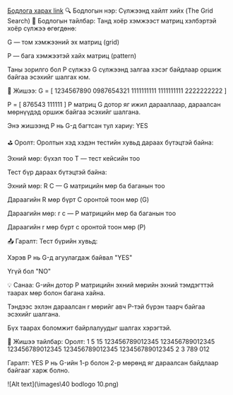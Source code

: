<a href="https://www.hackerrank.com/challenges/the-grid-search/problem?isFullScreen=true">Бодлога харах link</a>
🔍 Бодлогын нэр: Сүлжээнд хайлт хийх (The Grid Search)
📘 Бодлогын тайлбар:
Танд хоёр хэмжээст матриц хэлбэртэй хоёр сүлжээ өгөгдөнө:

G — том хэмжээний эх матриц (grid)

P — бага хэмжээтэй хайх матриц (pattern)

Таны зорилго бол P сүлжээ G сүлжээнд залгаа хэсэг байдлаар оршиж байгаа эсэхийг шалгах юм.

🧾 Жишээ:
G = [
  1234567890
  0987654321
  1111111111
  1111111111
  2222222222
]

P = [
  876543
  111111
]
P матриц G дотор яг ижил дарааллаар, дараалсан мөрнүүдэд оршиж байгаа эсэхийг шалгана.

Энэ жишээнд P нь G-д багтсан тул хариу: YES

⛳ Оролт:
Оролтын хэд хэдэн тестийн хувьд дараах бүтэцтэй байна:

Эхний мөр: бүхэл тоо T — тест кейсийн тоо

Тест бүр дараах бүтэцтэй байна:

Эхний мөр: R C — G матрицийн мөр ба баганын тоо

Дараагийн R мөр бүрт C оронтой тоон мөр (G)

Дараагийн мөр: r c — P матрицийн мөр ба баганын тоо

Дараагийн r мөр бүрт c оронтой тоон мөр (P)

📤 Гаралт:
Тест бүрийн хувьд:

Хэрэв P нь G-д агуулагдаж байвал "YES"

Үгүй бол "NO"

💡 Санаа:
G-ийн дотор P матрицийн эхний мөрийн эхний тэмдэгттэй таарах мөр болон багана хайна.

Тэндээс эхлэн дараалсан r мөрийг авч P-тэй бүрэн таарч байгаа эсэхийг шалгана.

Бүх таарах боломжит байрлалуудыг шалгах хэрэгтэй.

🧠 Жишээ тайлбар:
Оролт:
1
5 15
123456789012345
123456789012345
123456789012345
123456789012345
123456789012345
2 3
789
012

Гаралт:
YES
P нь G-ийн 1-р болон 2-р мөрөнд яг дараалсан байдлаар байгааг харж болно.

![Alt text](\images\40 bodlogo 10.png)
